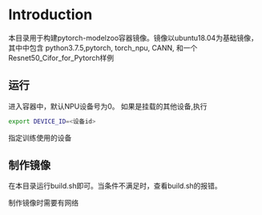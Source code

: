 # Introduction

本目录用于构建pytorch-modelzoo容器镜像。镜像以ubuntu18.04为基础镜像，其中中包含
python3.7.5,pytorch, torch_npu, CANN, 和一个Resnet50_Cifor_for_Pytorch样例

## 运行

进入容器中，默认NPU设备号为0。 如果是挂载的其他设备,执行
```bash
export DEVICE_ID=<设备id>
```
指定训练使用的设备

## 制作镜像


在本目录运行build.sh即可。当条件不满足时，查看build.sh的报错。

制作镜像时需要有网络

